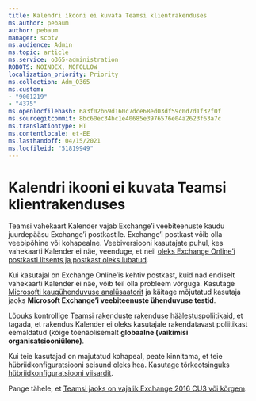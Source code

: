 ```yaml
---
title: Kalendri ikooni ei kuvata Teamsi klientrakenduses
ms.author: pebaum
author: pebaum
manager: scotv
ms.audience: Admin
ms.topic: article
ms.service: o365-administration
ROBOTS: NOINDEX, NOFOLLOW
localization_priority: Priority
ms.collection: Adm_O365
ms.custom:
- "9001219"
- "4375"
ms.openlocfilehash: 6a3f02b69d160c7dce68ed03df59c0d7d1f32f0f
ms.sourcegitcommit: 8bc60ec34bc1e40685e3976576e04a2623f63a7c
ms.translationtype: HT
ms.contentlocale: et-EE
ms.lasthandoff: 04/15/2021
ms.locfileid: "51819949"
---
```

# <a name="calendar-icon-not-showing-in-teams-client"></a>Kalendri ikooni ei kuvata Teamsi klientrakenduses

Teamsi vahekaart Kalender vajab Exchange’i veebiteenuste kaudu juurdepääsu Exchange’i postkastile. Exchange’i postkast võib olla veebipõhine või kohapealne. Veebiversiooni kasutajate puhul, kes vahekaarti Kalender ei näe, veenduge, et neil [oleks Exchange Online’i postkasti litsents ja postkast oleks lubatud](https://docs.microsoft.com/exchange/recipients-in-exchange-online/create-user-mailboxes).

Kui kasutajal on Exchange Online’is kehtiv postkast, kuid nad endiselt vahekaarti Kalender ei näe, võib teil olla probleem võrguga. Kasutage [Microsofti kaugühenduvuse analüsaatorit](https://testconnectivity.microsoft.com/) ja käitage mõjutatud kasutaja jaoks **Microsoft Exchange’i veebiteenuste ühenduvuse testid**.

Lõpuks kontrollige [Teamsi rakenduste rakenduse häälestuspoliitikaid](https://admin.teams.microsoft.com/policies/app-setup), et tagada, et rakendus Kalender ei oleks kasutajale rakendatavast poliitikast eemaldatud (kõige tõenäolisemalt **globaalne (vaikimisi organisatsiooniülene)**.

Kui teie kasutajad on majutatud kohapeal, peate kinnitama, et teie hübriidkonfiguratsiooni seisund oleks hea. Kasutage tõrkeotsinguks [hübriidkonfiguratsiooni viisardit](https://docs.microsoft.com/exchange/hybrid-deployment/hybrid-agent).

Pange tähele, et [Teamsi jaoks on vajalik Exchange 2016 CU3 või kõrgem](https://docs.microsoft.com/microsoftteams/exchange-teams-interact).
